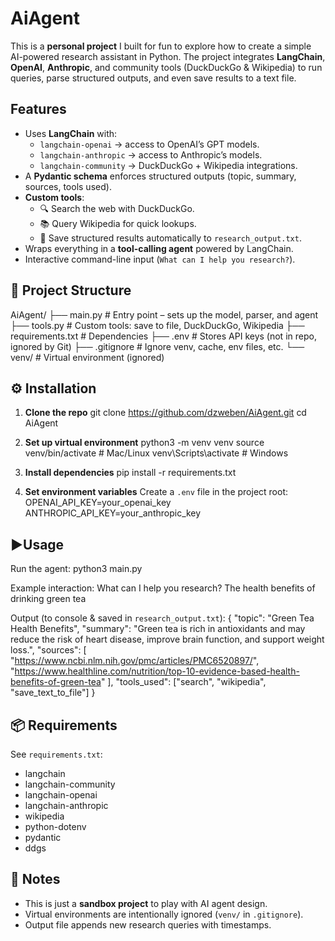 # AiAgent

This is a **personal project** I built for fun to explore how to create a simple AI-powered research assistant in Python. The project integrates **LangChain**, **OpenAI**, **Anthropic**, and community tools (DuckDuckGo & Wikipedia) to run queries, parse structured outputs, and even save results to a text file.

##  Features
- Uses **LangChain** with:
  - `langchain-openai` → access to OpenAI’s GPT models.
  - `langchain-anthropic` → access to Anthropic’s models.
  - `langchain-community` → DuckDuckGo + Wikipedia integrations.
- A **Pydantic schema** enforces structured outputs (topic, summary, sources, tools used).
- **Custom tools**:
  - 🔍 Search the web with DuckDuckGo.
  - 📚 Query Wikipedia for quick lookups.
  - 💾 Save structured results automatically to `research_output.txt`.
- Wraps everything in a **tool-calling agent** powered by LangChain.
- Interactive command-line input (`What can I help you research?`).

## 📂 Project Structure
AiAgent/
├── main.py             # Entry point – sets up the model, parser, and agent
├── tools.py            # Custom tools: save to file, DuckDuckGo, Wikipedia
├── requirements.txt    # Dependencies
├── .env                # Stores API keys (not in repo, ignored by Git)
├── .gitignore          # Ignore venv, cache, env files, etc.
└── venv/               # Virtual environment (ignored)

## ⚙️ Installation
1. **Clone the repo**
   git clone https://github.com/dzweben/AiAgent.git
   cd AiAgent

2. **Set up virtual environment**
   python3 -m venv venv
   source venv/bin/activate   # Mac/Linux
   venv\Scripts\activate      # Windows

3. **Install dependencies**
   pip install -r requirements.txt

4. **Set environment variables**
   Create a `.env` file in the project root:
   OPENAI_API_KEY=your_openai_key
   ANTHROPIC_API_KEY=your_anthropic_key

## ▶Usage
Run the agent:
   python3 main.py

Example interaction:
   What can I help you research? The health benefits of drinking green tea

Output (to console & saved in `research_output.txt`):
{
  "topic": "Green Tea Health Benefits",
  "summary": "Green tea is rich in antioxidants and may reduce the risk of heart disease, improve brain function, and support weight loss.",
  "sources": [
    "https://www.ncbi.nlm.nih.gov/pmc/articles/PMC6520897/",
    "https://www.healthline.com/nutrition/top-10-evidence-based-health-benefits-of-green-tea"
  ],
  "tools_used": ["search", "wikipedia", "save_text_to_file"]
}

## 📦 Requirements
See `requirements.txt`:
- langchain
- langchain-community
- langchain-openai
- langchain-anthropic
- wikipedia
- python-dotenv
- pydantic
- ddgs

## 📝 Notes
- This is just a **sandbox project** to play with AI agent design.
- Virtual environments are intentionally ignored (`venv/` in `.gitignore`).
- Output file appends new research queries with timestamps.

